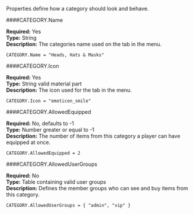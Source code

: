 <p class="lead">Properties define how a category should look and behave.</p>

####<a name="properties-name"></a>CATEGORY.Name

**Required:** Yes  
**Type:** <span class="type">String</span>  
**Description:** The categories name used on the tab in the menu.

    CATEGORY.Name = "Heads, Hats & Masks"

####<a name="properties-icon"></a>CATEGORY.Icon

**Required:** Yes  
**Type:** <span class="type">String</span> valid material part  
**Description:** The icon used for the tab in the menu.

    CATEGORY.Icon = "emoticon_smile"

####<a name="properties-allowequipped"></a>CATEGORY.AllowedEquipped

**Required:** No, defaults to -1  
**Type:** <span class="type">Number</span> greater or equal to -1  
**Description:** The number of items from this category a player can have equipped at once.

    CATEGORY.AllowedEquipped = 2

####<a name="properties-allowedusergroups"></a>CATEGORY.AllowedUserGroups

**Required:** No  
**Type:** <span class="type">Table</span> containing valid user groups  
**Description:** Defines the member groups who can see and buy items from this category.

    CATEGORY.AllowedUserGroups = { "admin", "vip" }
